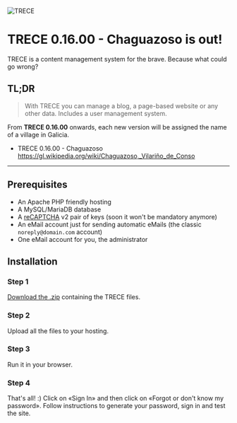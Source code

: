 ![TRECE](https://trece.boa.gal/img/og/download_TRECE_0-15-10.jpg "TRECE")

# TRECE 0.16.00 - Chaguazoso is out!
TRECE is a content management system for the brave. Because what could go wrong?

## TL;DR
> With TRECE you can manage a blog, a page-based website or any other data. Includes a user management system.

From **TRECE 0.16.00** onwards, each new version will be assigned the name of a village in Galicia.

  - TRECE 0.16.00 - Chaguazoso https://gl.wikipedia.org/wiki/Chaguazoso,_Vilariño_de_Conso

----

## Prerequisites

- An Apache PHP friendly hosting
- A MySQL/MariaDB database
- A [reCAPTCHA](https://google.com/recaptcha) v2 pair of keys (soon it won't be mandatory anymore)
- An eMail account just for sending automatic eMails (the classic `noreply@domain.com` account)
- One eMail account for you, the administrator

## Installation

### Step 1

[Download the .zip](https://github.com/quenerapu/TRECE/archive/master.zip "Download the .zip") containing the TRECE files.

### Step 2

Upload all the files to your hosting.

### Step 3

Run it in your browser.

### Step 4

That's all! :) Click on «Sign In» and then click on «Forgot or don't know my password». Follow instructions to generate your password, sign in and test the site.
